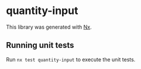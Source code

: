 # quantity-input

This library was generated with [Nx](https://nx.dev).

## Running unit tests

Run `nx test quantity-input` to execute the unit tests.
